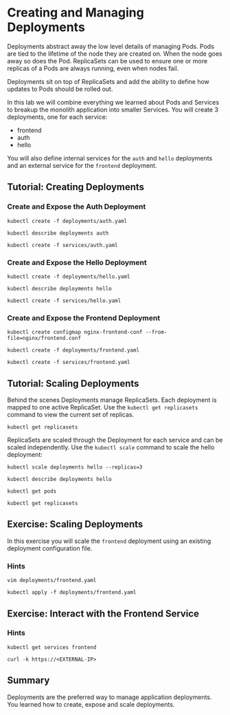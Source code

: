 # Creating and Managing Deployments

Deployments abstract away the low level details of managing Pods. Pods are tied to the lifetime of the node they are created on. When the node goes away so does the Pod. ReplicaSets can be used to ensure one or more replicas of a Pods are always running, even when nodes fail.

Deployments sit on top of ReplicaSets and add the ability to define how updates to Pods should be rolled out.

In this lab we will combine everything we learned about Pods and Services to breakup the monolith application into smaller Services. You will create 3 deployments, one for each service:

* frontend 
* auth
* hello

You will also define internal services for the `auth` and `hello` deployments and an external service for the `frontend` deployment.

## Tutorial: Creating Deployments

### Create and Expose the Auth Deployment

```
kubectl create -f deployments/auth.yaml
```

```
kubectl describe deployments auth
```

```
kubectl create -f services/auth.yaml
```

### Create and Expose the Hello Deployment

```
kubectl create -f deployments/hello.yaml
```

```
kubectl describe deployments hello
```

```
kubectl create -f services/hello.yaml
```

### Create and Expose the Frontend Deployment


```
kubectl create configmap nginx-frontend-conf --from-file=nginx/frontend.conf
```

```
kubectl create -f deployments/frontend.yaml
```

```
kubectl create -f services/frontend.yaml
```

## Tutorial: Scaling Deployments

Behind the scenes Deployments manage ReplicaSets. Each deployment is mapped to one active ReplicaSet. Use the `kubectl get replicasets` command to view the current set of replicas.

```
kubectl get replicasets
```

ReplicaSets are scaled through the Deployment for each service and can be scaled independently. Use the `kubectl scale` command to scale the hello deployment:

```
kubectl scale deployments hello --replicas=3
```

```
kubectl describe deployments hello
```

```
kubectl get pods
```

```
kubectl get replicasets
```

## Exercise: Scaling Deployments

In this exercise you will scale the `frontend` deployment using an existing deployment configuration file.

### Hints

```
vim deployments/frontend.yaml
```

```
kubectl apply -f deployments/frontend.yaml
```

## Exercise: Interact with the Frontend Service

### Hints

```
kubectl get services frontend
```

```
curl -k https://<EXTERNAL-IP>
```

## Summary

Deployments are the preferred way to manage application deployments. You learned how to create, expose and scale deployments.